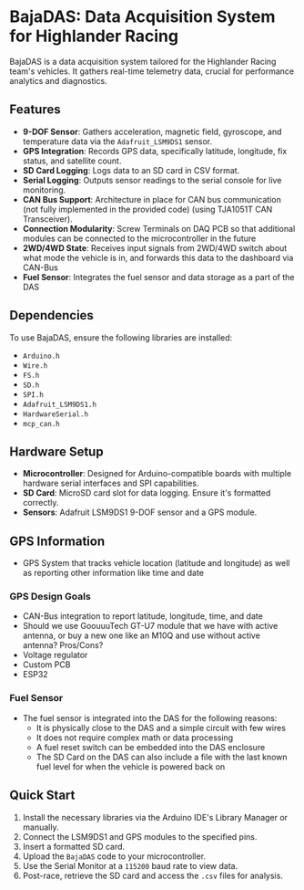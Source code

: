 # BajaDAS: Data Acquisition System for Highlander Racing

BajaDAS is a data acquisition system tailored for the Highlander Racing team's vehicles. It gathers real-time telemetry data, crucial for performance analytics and diagnostics.

## Features

- **9-DOF Sensor**: Gathers acceleration, magnetic field, gyroscope, and temperature data via the `Adafruit_LSM9DS1` sensor.
- **GPS Integration**: Records GPS data, specifically latitude, longitude, fix status, and satellite count.
- **SD Card Logging**: Logs data to an SD card in CSV format.
- **Serial Logging**: Outputs sensor readings to the serial console for live monitoring.
- **CAN Bus Support**: Architecture in place for CAN bus communication (not fully implemented in the provided code) (using TJA1051T CAN Transceiver).
- **Connection Modularity**: Screw Terminals on DAQ PCB so that additional modules can be connected to the microcontroller in the future
- **2WD/4WD State**: Receives input signals from 2WD/4WD switch about what mode the vehicle is in, and forwards this data to the dashboard via CAN-Bus
- **Fuel Sensor**: Integrates the fuel sensor and data storage as a part of the DAS

## Dependencies

To use BajaDAS, ensure the following libraries are installed:

- `Arduino.h`
- `Wire.h`
- `FS.h`
- `SD.h`
- `SPI.h`
- `Adafruit_LSM9DS1.h`
- `HardwareSerial.h`
- `mcp_can.h`

## Hardware Setup

- **Microcontroller**: Designed for Arduino-compatible boards with multiple hardware serial interfaces and SPI capabilities.
- **SD Card**: MicroSD card slot for data logging. Ensure it's formatted correctly.
- **Sensors**: Adafruit LSM9DS1 9-DOF sensor and a GPS module.

## GPS Information

* GPS System that tracks vehicle location (latitude and longitude) as well as reporting other information like time and date

### GPS Design Goals

* CAN-Bus integration to report latitude, longitude, time, and date
* Should we use GoouuuTech GT-U7 module that we have with active antenna, or buy a new one like an M10Q and use without active antenna? Pros/Cons?
* Voltage regulator
* Custom PCB
* ESP32

### Fuel Sensor

* The fuel sensor is integrated into the DAS for the following reasons:
     * It is physically close to the DAS and a simple circuit with few wires
     * It does not require complex math or data processing
     * A fuel reset switch can be embedded into the DAS enclosure
     * The SD Card on the DAS can also include a file with the last known fuel level for when the vehicle is powered back on 

## Quick Start

1. Install the necessary libraries via the Arduino IDE's Library Manager or manually.
2. Connect the LSM9DS1 and GPS modules to the specified pins.
3. Insert a formatted SD card.
4. Upload the `BajaDAS` code to your microcontroller.
5. Use the Serial Monitor at a `115200` baud rate to view data.
6. Post-race, retrieve the SD card and access the `.csv` files for analysis.
